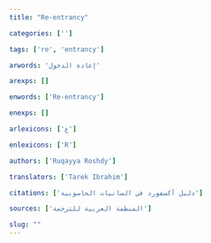 ```yaml
---
title: "Re-entrancy"

categories: ['']

tags: ['re', 'entrancy']

arwords: 'إعادة الدخول'

arexps: []

enwords: ['Re-entrancy']

enexps: []

arlexicons: ['ع']

enlexicons: ['R']

authors: ['Ruqayya Roshdy']

translators: ['Tarek Ibrahim']

citations: ['دليل أكسفورد في السانيات الحاسوبية']

sources: ['المنظمة العربية للترجمة']

slug: ""
---
```

